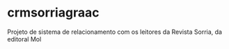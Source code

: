 # crmsorriagraac
Projeto de sistema de relacionamento com os leitores da Revista Sorria, da editoral Mol
